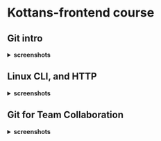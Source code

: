 # Kottans-frontend course

## Git intro

<details>
  <summary>
    <b>screenshots</b>
  </summary>
  <img src="./screenshots/git-intro-udacity.png" alt="udacity screenshot">
  <img src="./screenshots/git-intro-learngitbranching.png" alt="learngitbranching screenshot">
</details>

## Linux CLI, and HTTP

<details>
  <summary>
    <b>screenshots</b>
  </summary>
  <img src="./screenshots/linux-1.png" alt="linux quiz 1 screenshot">
  <img src="./screenshots/linux-2.png" alt="linux quiz 2 screenshot">
  <img src="./screenshots/linux-3.png" alt="linux quiz 3 screenshot">
  <img src="./screenshots/linux-4.png" alt="linux quiz 4 screenshot">
</details>


## Git for Team Collaboration

<details>
  <summary>
    <b>screenshots</b>
  </summary>
  <img src="./screenshots/git-collab-udacity.png" alt="udacity screenshot">
  <img src="./screenshots/git-collab-learngitbranching.png" alt="learngitbranching screenshot">
</details>